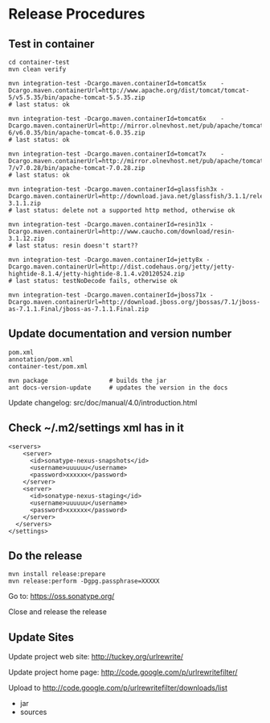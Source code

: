 # Release Procedures #


## Test in container ##

```
cd container-test
mvn clean verify

mvn integration-test -Dcargo.maven.containerId=tomcat5x    -Dcargo.maven.containerUrl=http://www.apache.org/dist/tomcat/tomcat-5/v5.5.35/bin/apache-tomcat-5.5.35.zip
# last status: ok

mvn integration-test -Dcargo.maven.containerId=tomcat6x    -Dcargo.maven.containerUrl=http://mirror.olnevhost.net/pub/apache/tomcat/tomcat-6/v6.0.35/bin/apache-tomcat-6.0.35.zip
# last status: ok

mvn integration-test -Dcargo.maven.containerId=tomcat7x    -Dcargo.maven.containerUrl=http://mirror.olnevhost.net/pub/apache/tomcat/tomcat-7/v7.0.28/bin/apache-tomcat-7.0.28.zip
# last status: ok

mvn integration-test -Dcargo.maven.containerId=glassfish3x -Dcargo.maven.containerUrl=http://download.java.net/glassfish/3.1.1/release/glassfish-3.1.1.zip
# last status: delete not a supported http method, otherwise ok

mvn integration-test -Dcargo.maven.containerId=resin31x -Dcargo.maven.containerUrl=http://www.caucho.com/download/resin-3.1.12.zip
# last status: resin doesn't start??

mvn integration-test -Dcargo.maven.containerId=jetty8x -Dcargo.maven.containerUrl=http://dist.codehaus.org/jetty/jetty-hightide-8.1.4/jetty-hightide-8.1.4.v20120524.zip
# last status: testNoDecode fails, otherwise ok

mvn integration-test -Dcargo.maven.containerId=jboss71x -Dcargo.maven.containerUrl=http://download.jboss.org/jbossas/7.1/jboss-as-7.1.1.Final/jboss-as-7.1.1.Final.zip

```


## Update documentation and version number ##

```
pom.xml
annotation/pom.xml
container-test/pom.xml

mvn package                 # builds the jar
ant docs-version-update     # updates the version in the docs
```

Update changelog: src/doc/manual/4.0/introduction.html

## Check ~/.m2/settings xml has in it ##

```
<servers>
    <server>
      <id>sonatype-nexus-snapshots</id>
      <username>uuuuuu</username>
      <password>xxxxxx</password>
    </server>
    <server>
      <id>sonatype-nexus-staging</id>
      <username>uuuuuu</username>
      <password>xxxxxx</password>
    </server>
  </servers>
</settings>
```


## Do the release ##

```
mvn install release:prepare
mvn release:perform -Dgpg.passphrase=XXXXX
```

Go to: https://oss.sonatype.org/

Close and release the release

## Update Sites ##

Update project web site: http://tuckey.org/urlrewrite/

Update project home page: http://code.google.com/p/urlrewritefilter/

Upload to http://code.google.com/p/urlrewritefilter/downloads/list
  * jar
  * sources
